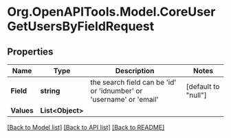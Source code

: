 # Org.OpenAPITools.Model.CoreUserGetUsersByFieldRequest

## Properties

Name | Type | Description | Notes
------------ | ------------- | ------------- | -------------
**Field** | **string** | the search field can be                     &#39;id&#39; or &#39;idnumber&#39; or &#39;username&#39; or &#39;email&#39; | [default to "null"]
**Values** | **List&lt;Object&gt;** |  | 

[[Back to Model list]](../README.md#documentation-for-models) [[Back to API list]](../README.md#documentation-for-api-endpoints) [[Back to README]](../README.md)

